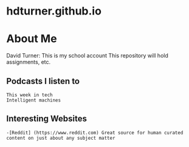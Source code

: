 # hdturner.github.io
# **About Me**
David Turner:
This is my school account
This repository will hold assignments, etc.

## **Podcasts I listen to**
	This week in tech
	Intelligent machines

## **Interesting Websites**
	-[Reddit] (https://www.reddit.com) Great source for human curated content on just about any subject matter


